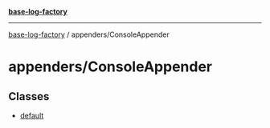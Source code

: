 [**base-log-factory**](../../index.md)

***

[base-log-factory](../../index.md) / appenders/ConsoleAppender

# appenders/ConsoleAppender

## Classes

- [default](classes/default.md)
